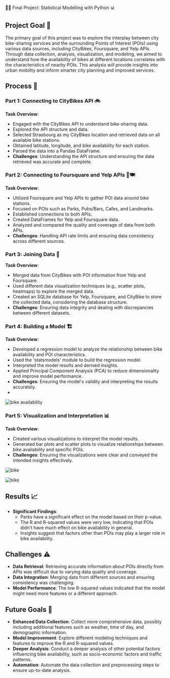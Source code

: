  🚴‍♂️ Final Project: Statistical Modelling with Python 📊

## Project Goal 🎯

The primary goal of this project was to explore the interplay between city bike-sharing services and the surrounding Points of Interest (POIs) using various data sources, including CityBikes, Foursquare, and Yelp APIs. Through data collection, analysis, visualization, and modeling, we aimed to understand how the availability of bikes at different locations correlates with the characteristics of nearby POIs. This analysis will provide insights into urban mobility and inform smarter city planning and improved services.

## Process 🔄

### Part 1: Connecting to CityBikes API 🚲

**Task Overview**:
- Engaged with the CityBikes API to understand bike-sharing data.
- Explored the API structure and data.
- Selected Strasbourg as my CityBikes location and retrieved data on all available bike stations.
- Obtained latitude, longitude, and bike availability for each station.
- Parsed the data into a Pandas DataFrame.
- **Challenges**: Understanding the API structure and ensuring the data retrieved was accurate and complete.

### Part 2: Connecting to Foursquare and Yelp APIs 🌟🍽️

**Task Overview**:
- Utilized Foursquare and Yelp APIs to gather POI data around bike stations.
- Focused on POIs such as Parks, Pubs/Bars, Cafes, and Landmarks.
- Established connections to both APIs.
- Created DataFrames for Yelp and Foursquare data.
- Analyzed and compared the quality and coverage of data from both APIs.
- **Challenges**: Handling API rate limits and ensuring data consistency across different sources.

### Part 3: Joining Data 🔗

**Task Overview**:
- Merged data from CityBikes with POI information from Yelp and Foursquare.
- Used different data visualization techniques (e.g., scatter plots, heatmaps) to explore the merged data.
- Created an SQLite database for Yelp, Foursquare, and CityBike to store the collected data, considering the database structure.
- **Challenges**: Ensuring data integrity and dealing with discrepancies between different datasets.

### Part 4: Building a Model 🏗️

**Task Overview**:
- Developed a regression model to analyze the relationship between bike availability and POI characteristics.
- Used the 'statsmodels' module to build the regression model.
- Interpreted the model results and derived insights.
- Applied Principal Component Analysis (PCA) to reduce dimensionality and improve model performance.
- **Challenges**: Ensuring the model's validity and interpreting the results accurately.
- 
![bike availability](https://github.com/Asal-zou/Statistical-Modelling-Project/assets/134029102/514f69f6-8da6-4dcd-9e9e-3c1603b11b26)


### Part 5: Visualization and Interpretation 📊

**Task Overview**:
- Created various visualizations to interpret the model results.
- Generated bar plots and scatter plots to visualize relationships between bike availability and specific POIs.
- **Challenges**: Ensuring the visualizations were clear and conveyed the intended insights effectively.

![bike](https://github.com/Asal-zou/Statistical-Modelling-Project/assets/134029102/e6a2b76d-5de3-46b0-a765-efc2572d91d7)

![bike](https://github.com/Asal-zou/Statistical-Modelling-Project/assets/134029102/451355d7-9c9b-48c2-bb18-8e090f45202f)


## Results 📈

- **Significant Findings**:
  - Parks have a significant effect on the model based on their p-value.
  - The R and R-squared values were very low, indicating that POIs didn't have much effect on bike availability in general.
  - Insights suggest that factors other than POIs may play a larger role in bike availability.

## Challenges ⚠️

- **Data Retrieval**: Retrieving accurate information about POIs directly from APIs was difficult due to varying data quality and coverage.
- **Data Integration**: Merging data from different sources and ensuring consistency was challenging.
- **Model Performance**: The low R-squared values indicated that the model might need more features or a different approach.

## Future Goals 🚀

- **Enhanced Data Collection**: Collect more comprehensive data, possibly including additional features such as weather, time of day, and demographic information.
- **Model Improvement**: Explore different modeling techniques and features to improve the R and R-squared values.
- **Deeper Analysis**: Conduct a deeper analysis of other potential factors influencing bike availability, such as socio-economic factors and traffic patterns.
- **Automation**: Automate the data collection and preprocessing steps to ensure up-to-date analysis.
